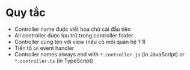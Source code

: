 # Quy tắc

- Controller name được viết hoa chữ cái đầu tiên
- All controller được lưu trữ trong controller folder
- Controller cùng tên với view (nếu có mối quan hệ 1:1)
- Tiền tố `on` event handler
- Controller names always end with `*.controller.js` (in JavaScript) or `*.controller.ts` (in TypeScript)
